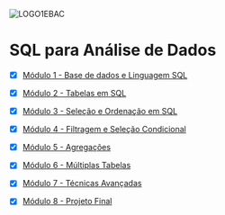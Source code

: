 
![LOGO1EBAC](https://github.com/user-attachments/assets/1d69978a-2a90-4574-a5d4-baf916741139)

  <summary>
    <h1>SQL para Análise de Dados</h1>
  </summary>

- [x] [Módulo 1 - Base de dados e Linguagem SQL](https://github.com/crikactba/SQL/tree/main/Mo%CC%81dulo%201%20-%20Base%20de%20dados%20%26%20Linguagem%20SQL)

- [x] [Módulo 2 - Tabelas em SQL](https://github.com/crikactba/SQL/tree/main/Módulo%202%20-%20Tabelas%20em%20SQL)

- [x] [Módulo 3 - Seleção e Ordenação em SQL](https://github.com/crikactba/SQL/tree/main/Módulo%203%20-%20Seleção%20e%20Ordenação%20em%20SQL)

- [x] [Módulo 4 - Filtragem e Seleção Condicional](https://github.com/crikactba/SQL/tree/main/Módulo%204%20-%20Filtragem%20e%20Seleção%20Condicional)

- [x] [Módulo 5 - Agregações](https://github.com/crikactba/SQL/tree/main/Módulo%205%20-%20Agregações)

- [x] [Módulo 6 - Múltiplas Tabelas](https://github.com/crikactba/SQL/tree/main/Módulo%206%20-%20Múltiplas%20Tabelas)

- [x] [Módulo 7 - Técnicas Avançadas](https://github.com/crikactba/SQL/tree/main/Módulo%207%20-%20Técnicas%20Avançadas)

- [x] [Módulo 8 - Projeto Final](https://github.com/crikactba/SQL/tree/main/)


</details>
